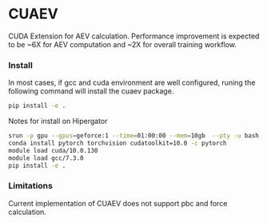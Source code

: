 # CUAEV
CUDA Extension for AEV calculation.
Performance improvement is expected to be ~6X for AEV computation and ~2X for overall training workflow.

### Install
In most cases, if gcc and cuda environment are well configured, runing the following command will install the cuaev package.
```bash
pip install -e .
```

Notes for install on Hipergator
```bash
srun -p gpu --gpus=geforce:1 --time=01:00:00 --mem=10gb  --pty -u bash -i  # compile may fail because of low on memery (when memery less than 5gb)
conda install pytorch torchvision cudatoolkit=10.0 -c pytorch              # make sure it's cudatoolkit=10.0
module load cuda/10.0.130
module load gcc/7.3.0
pip install -e .
```

### Limitations
Current implementation of CUAEV does not support pbc and force calculation.